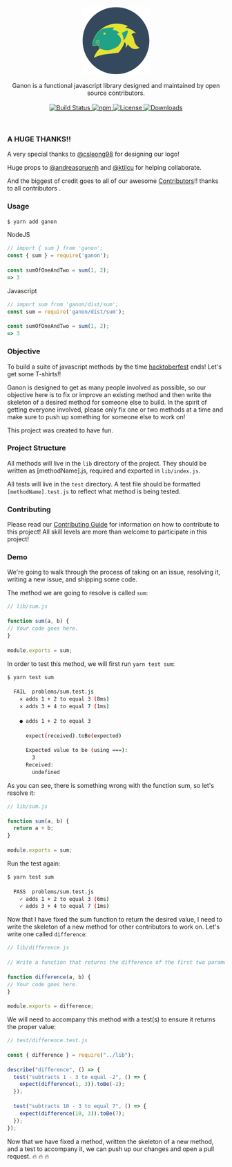 <p align="center">
  <img alt="Logo" src="./logo/ganon_version_2.png" />
</p>

<p align="center">
  Ganon is a functional javascript library designed and maintained by open source contributors.
  <br />
  <br />
  <a href="https://travis-ci.org/BlakeGuilloud/ganon">
    <img alt="Build Status" src="https://travis-ci.org/BlakeGuilloud/ganon.svg?branch=master" />
  </a>
  <a href="https://www.npmjs.com/package/ganon">
    <img alt="npm" src="https://img.shields.io/npm/v/ganon.svg" />
  </a>
  <a href="https://github.com/BlakeGuilloud/ganon/blob/master/LICENS">
    <img alt="License" src="https://img.shields.io/npm/l/ganon.svg" />
  </a>
  <a href="https://www.npmjs.org/package/ganon">
    <img alt="Downloads" src="http://img.shields.io/npm/dt/ganon.svg" />
  </a>
</p>

<!-- [![Build Status](https://travis-ci.org/BlakeGuilloud/ganon.svg?branch=master)](https://travis-ci.org/BlakeGuilloud/ganon) [![NPM version](https://img.shields.io/npm/v/ganon.svg)](https://www.npmjs.com/package/ganon) [![License](https://img.shields.io/npm/l/ganon.svg)](https://github.com/BlakeGuilloud/ganon/blob/master/LICENSE)
[![npm module downloads](http://img.shields.io/npm/dt/ganon.svg)](https://www.npmjs.org/package/ganon)
-->


<br />

### A HUGE THANKS!!
A very special thanks to [@csleong98](https://github.com/csleong98) for designing our logo!

Huge props to [@andreasgruenh](https://github.com/andreasgruenh) and [@ktilcu](https://github.com/ktilcu) for helping collaborate.

And the biggest of credit goes to all of our awesome [Contributors](https://github.com/BlakeGuilloud/ganon/graphs/contributors)!!
thanks to all contributors .
### Usage
```bash
$ yarn add ganon
```

NodeJS
```javascript
// import { sum } from 'ganon';
const { sum } = require('ganon');

const sumOfOneAndTwo = sum(1, 2);
=> 3
```

Javascript
```javascript
// import sum from 'ganon/dist/sum';
const sum = require('ganon/dist/sum');

const sumOfOneAndTwo = sum(1, 2);
=> 3
```

### Objective
To build a suite of javascript methods by the time [hacktoberfest](https://hacktoberfest.digitalocean.com/) ends! Let's get some T-shirts!!

Ganon is designed to get as many people involved as possible, so our objective here is to fix or improve an existing method and then write the skeleton of a desired method for someone else to build. In the spirit of getting everyone involved, please only fix one or two methods at a time and make sure to push up something for someone else to work on!

This project was created to have fun.

### Project Structure
All methods will live in the `lib` directory of the project. They should be written as [methodName].js, required and exported in `lib/index.js`.

All tests will live in the `test` directory. A test file should be formatted `[methodName].test.js` to reflect what method is being tested.

### Contributing
Please read our [Contributing Guide](https://github.com/BlakeGuilloud/ganon/blob/master/CONTRIBUTING.md) for information on how to contribute to this project! All skill levels are more than welcome to participate in this project!

### Demo
We're going to walk through the process of taking on an issue, resolving it, writing a new issue, and shipping some code.

The method we are going to resolve is called `sum`:

```javascript
// lib/sum.js

function sum(a, b) {
// Your code goes here.
}

module.exports = sum;
```

In order to test this method, we will first run `yarn test sum`:

```bash
$ yarn test sum

  FAIL  problems/sum.test.js
    ✕ adds 1 + 2 to equal 3 (8ms)
    ✕ adds 3 + 4 to equal 7 (1ms)

    ● adds 1 + 2 to equal 3

      expect(received).toBe(expected)

      Expected value to be (using ===):
        3
      Received:
        undefined
```

As you can see, there is something wrong with the function sum, so let's resolve it:

```javascript
// lib/sum.js

function sum(a, b) {
  return a + b;
}

module.exports = sum;
```

Run the test again:

```bash
$ yarn test sum
  
  PASS  problems/sum.test.js
    ✓ adds 1 + 2 to equal 3 (6ms)
    ✓ adds 3 + 4 to equal 7 (1ms)
```

Now that I have fixed the sum function to return the desired value, I need to write the skeleton of a new method for other contributors to work on. Let's write one called `difference`:

```javascript
// lib/difference.js

// Write a function that returns the difference of the first two parameters

function difference(a, b) {
// Your code goes here.
}

module.exports = difference;
```

We will need to accompany this method with a test(s) to ensure it returns the proper value:

```javascript
// test/difference.test.js

const { difference } = require("../lib");

describe("difference", () => {
  test("subtracts 1 - 3 to equal -2", () => {
    expect(difference(1, 3)).toBe(-2);
  });

  test("subtracts 10 - 3 to equal 7", () => {
    expect(difference(10, 3)).toBe(7);
  });
});

```

Now that we have fixed a method, written the skeleton of a new method, and a test to accompany it, we can push up our changes and open a pull request. :fire: :fire: :fire:
